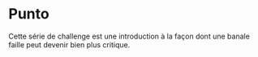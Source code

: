 # Punto

Cette série de challenge est une introduction à la façon dont une banale faille peut devenir bien plus critique.